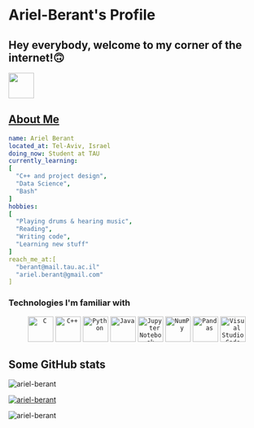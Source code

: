 # Ariel-Berant's Profile
## Hey everybody, welcome to my corner of the internet!🙃
<a href="https://github.com/Ariel-Berant">
  <img height=50, width=50 src="https://cdn.jsdelivr.net/gh/devicons/devicon@latest/icons/github/github-original.svg" />        

## About Me
```yaml
name: Ariel Berant
located_at: Tel-Aviv, Israel
doing_now: Student at TAU
currently_learning:
[
  "C++ and project design",
  "Data Science",
  "Bash"
]
hobbies:
[
  "Playing drums & hearing music",
  "Reading",
  "Writing code",
  "Learning new stuff"
]
reach_me_at:[
  "berant@mail.tau.ac.il"
  "ariel.berant@gmail.com"
]
```

### Technologies I'm familiar with
<div align="center">
	<code><img width="50" src="https://raw.githubusercontent.com/marwin1991/profile-technology-icons/refs/heads/main/icons/c.png" alt="C" title="C"/></code>
	<code><img width="50" src="https://raw.githubusercontent.com/marwin1991/profile-technology-icons/refs/heads/main/icons/c++.png" alt="C++" title="C++"/></code>
	<code><img width="50" src="https://raw.githubusercontent.com/marwin1991/profile-technology-icons/refs/heads/main/icons/python.png" alt="Python" title="Python"/></code>
	<code><img width="50" src="https://raw.githubusercontent.com/marwin1991/profile-technology-icons/refs/heads/main/icons/java.png" alt="Java" title="Java"/></code>
	<code><img width="50" src="https://raw.githubusercontent.com/marwin1991/profile-technology-icons/refs/heads/main/icons/jupyter_notebook.png" alt="Jupyter Notebook" title="Jupyter Notebook"/></code>
	<code><img width="50" src="https://raw.githubusercontent.com/marwin1991/profile-technology-icons/refs/heads/main/icons/numpy.png" alt="NumPy" title="NumPy"/></code>
	<code><img width="50" src="https://raw.githubusercontent.com/marwin1991/profile-technology-icons/refs/heads/main/icons/pandas.png" alt="Pandas" title="Pandas"/></code>
	<code><img width="50" src="https://raw.githubusercontent.com/marwin1991/profile-technology-icons/refs/heads/main/icons/visual_studio_code.png" alt="Visual Studio Code" title="Visual Studio Code"/></code>
</div>

## Some GitHub stats
<p align="left"> <img src="https://komarev.com/ghpvc/?username=ariel-berant&label=Profile%20views&color=0e75b6&style=flat" alt="ariel-berant" /> </p>

<p align="left"> <a href="https://github.com/ryo-ma/github-profile-trophy"><img src="https://github-profile-trophy.vercel.app/?username=ariel-berant" alt="ariel-berant" /></a> </p>

<p><img align="center" src="https://github-readme-stats.vercel.app/api/top-langs?username=ariel-berant&show_icons=true&locale=en&layout=compact" alt="ariel-berant" /></p>
